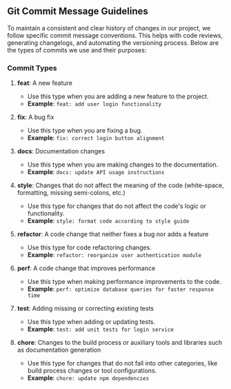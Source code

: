 ## Git Commit Message Guidelines

To maintain a consistent and clear history of changes in our project, we follow specific commit message conventions. This helps with code reviews, generating changelogs, and automating the versioning process. Below are the types of commits we use and their purposes:

### Commit Types

1. **feat**: A new feature
   - Use this type when you are adding a new feature to the project.
   - **Example**: `feat: add user login functionality`

2. **fix**: A bug fix
   - Use this type when you are fixing a bug.
   - **Example**: `fix: correct login button alignment`

3. **docs**: Documentation changes
   - Use this type when you are making changes to the documentation.
   - **Example**: `docs: update API usage instructions`

4. **style**: Changes that do not affect the meaning of the code (white-space, formatting, missing semi-colons, etc.)
   - Use this type for changes that do not affect the code's logic or functionality.
   - **Example**: `style: format code according to style guide`

5. **refactor**: A code change that neither fixes a bug nor adds a feature
   - Use this type for code refactoring changes.
   - **Example**: `refactor: reorganize user authentication module`

6. **perf**: A code change that improves performance
   - Use this type when making performance improvements to the code.
   - **Example**: `perf: optimize database queries for faster response time`

7. **test**: Adding missing or correcting existing tests
   - Use this type when adding or updating tests.
   - **Example**: `test: add unit tests for login service`

8. **chore**: Changes to the build process or auxiliary tools and libraries such as documentation generation
   - Use this type for changes that do not fall into other categories, like build process changes or tool configurations.
   - **Example**: `chore: update npm dependencies`


